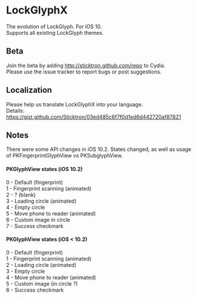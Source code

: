 # LockGlyphX
The evolution of LockGlyph. For iOS 10.  
Supports all existing LockGlyph themes.

## Beta
Join the beta by adding http://sticktron.github.com/repo to Cydia.  
Please use the issue tracker to report bugs or post suggestions.

## Localization
Please help us translate LockGlyphX into your language.  
Details: https://gist.github.com/Sticktron/03ed485c6f7f0d1ed6d442720af87821

## Notes
There were some API changes in iOS 10.2. States changed, as well as usage of PKFingerprintGlyphView vs PKSubglyphView.

#### PKGlyphView states (iOS 10.2)
0 - Default (fingerprint)  
1 - Fingerprint scanning (animated)  
2 - ? (blank)  
3 - Loading circle (animated)  
4 - Empty circle  
5 - Move phone to reader (animated)  
6 - Custom image in circle  
7 - Success checkmark  

#### PKGlyphView states (iOS < 10.2)
0 - Default (fingerprint)  
1 - Fingerprint scanning (animated)  
2 - Loading circle (animated)  
3 - Empty circle  
4 - Move phone to reader (animated)  
5 - Custom image (in circle ?)  
6 - Success checkmark  
